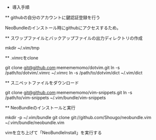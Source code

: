 * 導入手順

** githubの自分のアカウントに鍵認証登録を行う

NeoBundleのインストール時にgithubにアクセスするため。


** スワップファイルとバックアップファイルの出力ディレクトリの作成

  mkdir ~/.vim/tmp


** .vimrcをclone

  git clone git@github.com:memememomo/dotvim.git
  ln -s /path/to/dotvim/.vimrc ~/.vimrc
  ln -s /path/to/dotvim/dict ~/.vim/dict


** スニペットファイルをダウンロード

  git clone git@github.com:memememomo/vim-snippets.git
  ln -s /path/to/vim-snippets ~/.vim/bundle/vim-snippets


** NeoBundleのインストールと実行

  mkdir -p  ~/.vim/bundle
  git clone git://github.com/Shougo/neobundle.vim ~/.vim/bundle/neobundle.vim

vimを立ち上げて「NeoBundleInstall」を実行する
